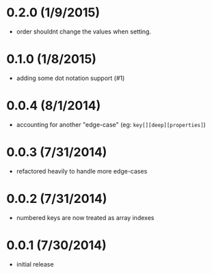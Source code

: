 
# 0.2.0 (1/9/2015)
  * order shouldnt change the values when setting.

# 0.1.0 (1/8/2015)
 * adding some dot notation support (#1)

# 0.0.4 (8/1/2014)
 * accounting for another "edge-case" (eg: `key[][deep][properties]`)

# 0.0.3 (7/31/2014)
 * refactored heavily to handle more edge-cases

# 0.0.2 (7/31/2014)
 * numbered keys are now treated as array indexes

# 0.0.1 (7/30/2014)
 * initial release
